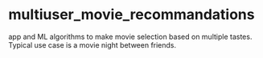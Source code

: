 # multiuser_movie_recommandations
app and ML algorithms to make movie selection based on multiple tastes. Typical use case is a movie night between friends.
